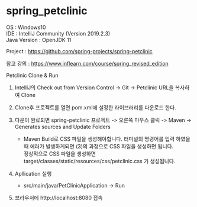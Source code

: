 # spring_petclinic

OS : Windows10  
IDE : IntelliJ Community (Version 2019.2.3)  
Java Version : OpenJDK 11  
  
Project : https://github.com/spring-projects/spring-petclinic  
  
참고 강의 : https://www.inflearn.com/course/spring_revised_edition  
  
Petclinic Clone & Run  
  
1. IntelliJ의  Check out from Version Control -> Git -> Petclinic URL을 복사하여 Clone  
  
2. Clone후 프로젝트를 열면 pom.xml에 설정한 라이브러리를 다운로드 한다.  
  
3. 다운이 완료되면 spring-petclinic 프로젝트 -> 오른쪽 마우스 클릭 -> Maven -> Generates sources and Update Folders  
   * Maven Build로 CSS 파일을 생성해야합니다. 터미널의 명령어를 입력 하였을 때 에러가 발생하게되면 (3)의 과정으로 CSS 파일을 생성하면 됩니다.  
     정상적으로 CSS 파일을 생성하면 target/classes/static/resources/css/petclinic.css 가 생성됩니다.  
     
4. Apllication 실행  
   - src/main/java/PetClinicApplication -> Run  
  
5. 브라우저에 http://localhost:8080 접속  
